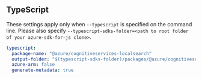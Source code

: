 ## TypeScript

These settings apply only when `--typescript` is specified on the command line.
Please also specify `--typescript-sdks-folder=<path to root folder of your azure-sdk-for-js clone>`.

``` yaml $(typescript)
typescript:
  package-name: "@azure/cognitiveservices-localsearch"
  output-folder: "$(typescript-sdks-folder)/packages/@azure/cognitiveservices-localsearch"
  azure-arm: false
  generate-metadata: true
```
